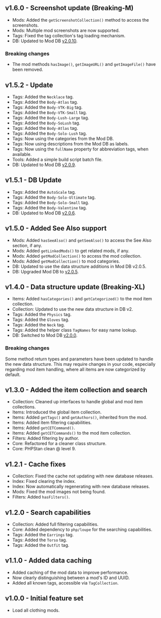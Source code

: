 ## v1.6.0 - Screenshot update (Breaking-M)
- Mods: Added the `getScreenshotCollection()` method to access the screenshots.
- Mods: Multiple mod screenshots are now supported.
- Tags: Fixed the tag collection's tag loading mechanism.
- DB: Updated to Mod DB [v2.0.10](https://github.com/Mistralys/cyberpunk-mod-db/releases/tag/2.0.10).

### Breaking changes

- The mod methods `hasImage()`, `getImageURL()` and `getImageFile()` have been removed.

## v1.5.2 - Update
- Tags: Added the `Necklace` tag.
- Tags: Added the `Body-Atlas` tag.
- Tags: Added the `Body-VTK-Big` tag.
- Tags: Added the `Body-VTK-Small` tag.
- Tags: Added the `Body-Lush-Large` tag.
- Tags: Added the `Body-SoLush` tag.
- Tags: Added the `Body-Atlas` tag.
- Tags: Added the `Body-Solo-Lush` tag.
- Tags: Now using the categories from the Mod DB.
- Tags: Now using descriptions from the Mod DB as labels.
- Tags: Now using the `fullName` property for abbreviation tags, when available.
- Tools: Added a simple build script batch file.
- DB: Updated to Mod DB [v2.0.9](https://github.com/Mistralys/cyberpunk-mod-db/releases/tag/2.0.9). 

## v1.5.1 - DB Update
- Tags: Added the `AutoScale` tag.
- Tags: Added the `Body-Solo-Ultimate` tag.
- Tags: Added the `Body-Solo-Small` tag.
- Tags: Added the `Body-Valentine` tag.
- DB: Updated to Mod DB [v2.0.6](https://github.com/Mistralys/cyberpunk-mod-db/releases/tag/2.0.6).

## v1.5.0 - Added See Also support
- Mods: Added `hasSeeAlso()` and `getSeeAlso()` to access the See Also section, if any.
- Mods: Added `getLinkedMods()` to get related mods, if any. 
- Mods: Added `getModCollection()` to access the mod collection.
- Mods: Added `getModCollection()` to mod categories.
- DB: Updated to use the data structure additions in Mod DB v2.0.5.
- DB: Upgraded Mod DB to [v2.0.5](https://github.com/Mistralys/cyberpunk-mod-db/releases/tag/2.0.5).

## v1.4.0 - Data structure update (Breaking-XL)
- Items: Added `hasCategories()` and `getCategorized()` to the mod item collection.
- Collection: Updated to use the new data structure in DB v2.
- Tags: Added the `Physics` tag.
- Tags: Added the `Gloves` tag.
- Tags: Added the `Neck` tag.
- Tags: Added the helper class `TagNames` for easy name lookup.
- DB: Switched to Mod DB [v2.0.0](https://github.com/Mistralys/cyberpunk-mod-db/releases/tag/2.0.0).

### Breaking changes

Some method return types and parameters have been updated to handle the new 
data structure. This may require changes in your code, especially regarding
mod item handling, where all items are now categorized by default.

## v1.3.0 - Added the item collection and search
- Collection: Cleaned up interfaces to handle global and mod item collections.
- Items: Introduced the global item collection.
- Items: Added `getTags()` and `getAuthors()`, inherited from the mod.
- Items: Added item filtering capabilities.
- Items: Added `getCETCommand()`.
- Items: Added `getCETCommands()` to the mod item collection.
- Filters: Added filtering by author.
- Core: Refactored for a cleaner class structure.
- Core: PHPStan clean @ level 9.

## v1.2.1 - Cache fixes
- Collection: Fixed the cache not updating with new database releases.
- Index: Fixed clearing the index.
- Index: Now automatically regenerating with new database releases.
- Mods: Fixed the mod images not being found.
- Filters: Added `hasFilters()`.

## v1.2.0 - Search capabilities
- Collection: Added full filtering capabilities.
- Core: Added dependency to `php/loupe` for the searching capabilities.
- Tags: Added the `Earrings` tag.
- Tags: Added the `Torso` tag.
- Tags: Added the `Outfit` tag.

## v1.1.0 - Added data caching
- Added caching of the mod data to improve performance.
- Now clearly distinguishing between a mod's ID and UUID.
- Added all known tags, accessible via `TagCollection`.

## v1.0.0 - Initial feature set 
- Load all clothing mods.
